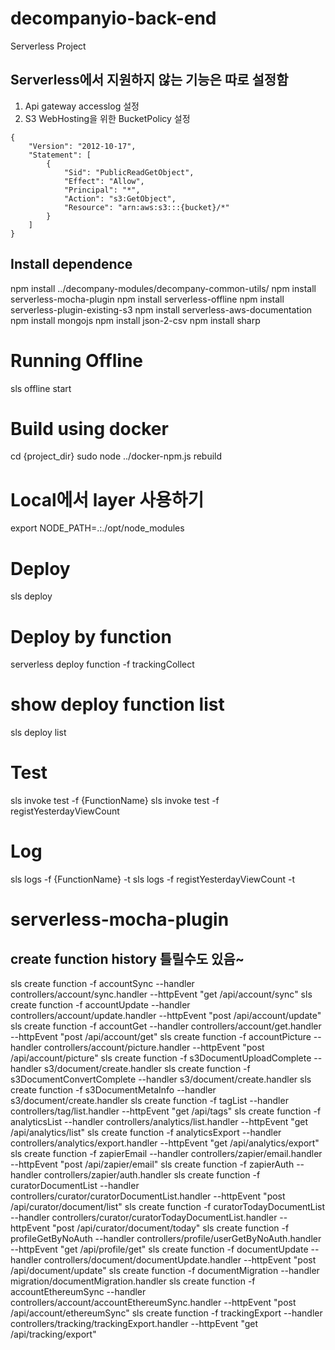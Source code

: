 # decompanyio-back-end

Serverless Project

## Serverless에서 지원하지 않는 기능은 따로 설정함

1) Api gateway accesslog 설정
2) S3 WebHosting을 위한 BucketPolicy 설정
```javascripy
{
    "Version": "2012-10-17",
    "Statement": [
        {
            "Sid": "PublicReadGetObject",
            "Effect": "Allow",
            "Principal": "*",
            "Action": "s3:GetObject",
            "Resource": "arn:aws:s3:::{bucket}/*"
        }
    ]
}
```

## Install dependence

npm install ../decompany-modules/decompany-common-utils/
npm install serverless-mocha-plugin
npm install serverless-offline
npm install serverless-plugin-existing-s3
npm install serverless-aws-documentation
npm install mongojs
npm install json-2-csv
npm install sharp

# Running Offline

sls offline start

# Build using docker

cd {project_dir}
sudo node ../docker-npm.js rebuild

# Local에서 layer 사용하기

export NODE_PATH=.:./opt/node_modules

# Deploy

sls deploy

# Deploy by function

serverless deploy function -f trackingCollect

# show deploy function list

sls deploy list

# Test

sls invoke test -f {FunctionName}
sls invoke test -f registYesterdayViewCount

# Log
sls logs -f {FunctionName}  -t
sls logs -f registYesterdayViewCount  -t

# serverless-mocha-plugin

## create function history 틀릴수도 있음~

sls create function -f accountSync --handler controllers/account/sync.handler --httpEvent "get /api/account/sync"
sls create function -f accountUpdate --handler controllers/account/update.handler --httpEvent "post /api/account/update"
sls create function -f accountGet --handler controllers/account/get.handler --httpEvent "post /api/account/get"
sls create function -f accountPicture --handler controllers/account/picture.handler --httpEvent "post /api/account/picture"
sls create function -f s3DocumentUploadComplete --handler s3/document/create.handler
sls create function -f s3DocumentConvertComplete --handler s3/document/create.handler
sls create function -f s3DocumentMetaInfo --handler s3/document/create.handler
sls create function -f tagList --handler controllers/tag/list.handler --httpEvent "get /api/tags"
sls create function -f analyticsList --handler controllers/analytics/list.handler --httpEvent "get /api/analytics/list"
sls create function -f analyticsExport --handler controllers/analytics/export.handler --httpEvent "get /api/analytics/export"
sls create function -f zapierEmail --handler controllers/zapier/email.handler --httpEvent "post /api/zapier/email"
sls create function -f zapierAuth --handler controllers/zapier/auth.handler
sls create function -f curatorDocumentList --handler controllers/curator/curatorDocumentList.handler --httpEvent "post /api/curator/document/list"
sls create function -f curatorTodayDocumentList --handler controllers/curator/curatorTodayDocumentList.handler --httpEvent "post /api/curator/document/today"
sls create function -f profileGetByNoAuth --handler controllers/profile/userGetByNoAuth.handler --httpEvent "get /api/profile/get"
sls create function -f documentUpdate --handler controllers/document/documentUpdate.handler --httpEvent "post /api/document/update"
sls create function -f documentMigration --handler migration/documentMigration.handler
sls create function -f accountEthereumSync --handler controllers/account/accountEthereumSync.handler --httpEvent "post /api/account/ethereumSync"
sls create function -f trackingExport --handler controllers/tracking/trackingExport.handler --httpEvent "get /api/tracking/export"